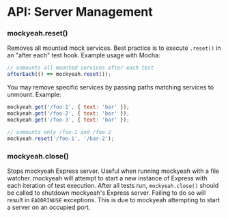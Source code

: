 # API: Server Management

### mockyeah.reset()

Removes all mounted mock services. Best practice is to execute `.reset()` in an "after each" test hook. Example usage with Mocha:

```js
// unmounts all mounted services after each test
afterEach(() => mockyeah.reset());
```

You may remove specific services by passing paths matching services to unmount. Example:
```js
mockyeah.get('/foo-1', { text: 'bar' });
mockyeah.get('/foo-2', { text: 'bar' });
mockyeah.get('/foo-3', { text: 'bar' });

// unmounts only /foo-1 and /foo-2
mockyeah.reset('/foo-1', '/bar-2');
```

### mockyeah.close()

Stops mockyeah Express server. Useful when running mockyeah with a file watcher.
mockyeah will attempt to start a new instance of Express with each iteration of
test execution. After all tests run, `mockyeah.close()` should be called to
shutdown mockyeah's Express server. Failing to do so will result in `EADDRINUSE` 
exceptions. This is due to mockyeah attempting to start a server on an occupied port.
